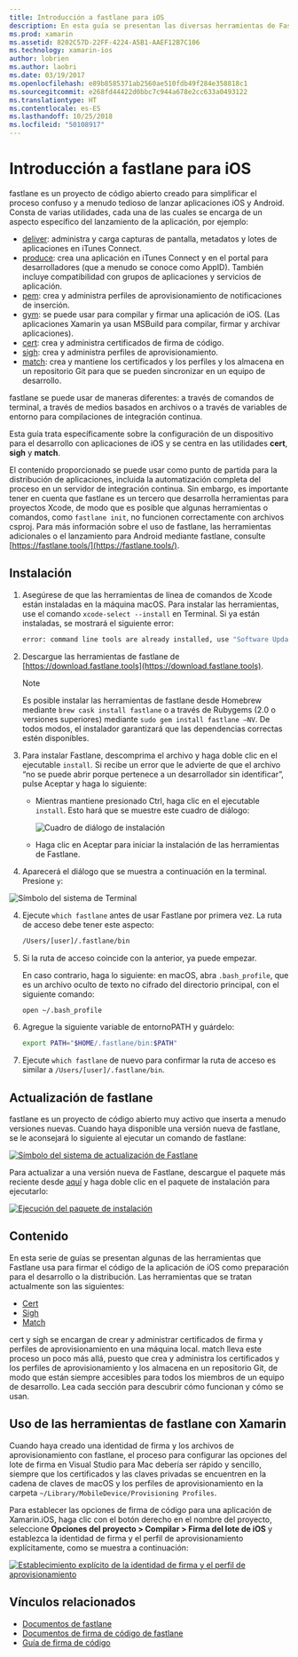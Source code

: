 ```yaml
---
title: Introducción a fastlane para iOS
description: En esta guía se presentan las diversas herramientas de Fastlane que se pueden usar para firmar el código de aplicaciones de iOS. Se describe cómo actualizar, instalar y usar las herramientas de fastlane.
ms.prod: xamarin
ms.assetid: 8202C57D-22FF-4224-A5B1-AAEF12B7C106
ms.technology: xamarin-ios
author: lobrien
ms.author: laobri
ms.date: 03/19/2017
ms.openlocfilehash: e89b8585371ab2560ae510fdb49f284e358818c1
ms.sourcegitcommit: e268fd44422d0bbc7c944a678e2cc633a0493122
ms.translationtype: HT
ms.contentlocale: es-ES
ms.lasthandoff: 10/25/2018
ms.locfileid: "50108917"
---
```

# <a name="introduction-to-fastlane-for-ios"></a>Introducción a fastlane para iOS

fastlane es un proyecto de código abierto creado para simplificar el proceso confuso y a menudo tedioso de lanzar aplicaciones iOS y Android. Consta de varias utilidades, cada una de las cuales se encarga de un aspecto específico del lanzamiento de la aplicación, por ejemplo:

- [deliver](https://github.com/fastlane/fastlane/tree/master/deliver#readme): administra y carga capturas de pantalla, metadatos y lotes de aplicaciones en iTunes Connect.
- [produce](https://github.com/fastlane/fastlane/tree/master/produce#readme): crea una aplicación en iTunes Connect y en el portal para desarrolladores (que a menudo se conoce como AppID). También incluye compatibilidad con grupos de aplicaciones y servicios de aplicación.
- [pem](https://github.com/fastlane/fastlane/tree/master/pem#readme): crea y administra perfiles de aprovisionamiento de notificaciones de inserción.
- [gym](https://github.com/fastlane/fastlane/tree/master/gym#readme): se puede usar para compilar y firmar una aplicación de iOS. (Las aplicaciones Xamarin ya usan MSBuild para compilar, firmar y archivar aplicaciones).
- [cert](https://github.com/fastlane/fastlane/tree/master/cert#readme): crea y administra certificados de firma de código. 
- [sigh](https://github.com/fastlane/fastlane/tree/master/sigh#readme): crea y administra perfiles de aprovisionamiento.
- [match](https://github.com/fastlane/fastlane/tree/master/match#readme): crea y mantiene los certificados y los perfiles y los almacena en un repositorio Git para que se pueden sincronizar en un equipo de desarrollo.

fastlane se puede usar de maneras diferentes: a través de comandos de terminal, a través de medios basados en archivos o a través de variables de entorno para compilaciones de integración continua. 

Esta guía trata específicamente sobre la configuración de un dispositivo para el desarrollo con aplicaciones de iOS y se centra en las utilidades **cert**, **sigh** y **match**. 

El contenido proporcionado se puede usar como punto de partida para la distribución de aplicaciones, incluida la automatización completa del proceso en un servidor de integración continua. Sin embargo, es importante tener en cuenta que fastlane es un tercero que desarrolla herramientas para proyectos Xcode, de modo que es posible que algunas herramientas o comandos, como `fastlane init`, no funcionen correctamente con archivos csproj. Para más información sobre el uso de fastlane, las herramientas adicionales o el lanzamiento para Android mediante fastlane, consulte [https://fastlane.tools/](https://fastlane.tools/).

<a name="Installation" />

## <a name="installation"></a>Instalación

1. Asegúrese de que las herramientas de línea de comandos de Xcode están instaladas en la máquina macOS. Para instalar las herramientas, use el comando `xcode-select --install` en Terminal. Si ya están instaladas, se mostrará el siguiente error:

    ```bash
    error: command line tools are already installed, use "Software Update" to install updates
    ```

2. Descargue las herramientas de fastlane de [https://download.fastlane.tools](https://download.fastlane.tools). 

    > [!NOTE]
    > Es posible instalar las herramientas de fastlane desde Homebrew mediante `brew cask install fastlane` o a través de Rubygems (2.0 o versiones superiores) mediante `sudo gem install fastlane –NV`. De todos modos, el instalador garantizará que las dependencias correctas estén disponibles. 

3. Para instalar Fastlane, descomprima el archivo y haga doble clic en el ejecutable `install`. Si recibe un error que le advierte de que el archivo “no se puede abrir porque pertenece a un desarrollador sin identificar”, pulse Aceptar y haga lo siguiente:
    - Mientras mantiene presionado Ctrl, haga clic en el ejecutable `install`. Esto hará que se muestre este cuadro de diálogo:

      ![](images/fastlane-image12.png "Cuadro de diálogo de instalación")
    
    - Haga clic en Aceptar para iniciar la instalación de las herramientas de Fastlane.

4. Aparecerá el diálogo que se muestra a continuación en la terminal. Presione `y`:

  ![](images/fastlane-image13.png "Símbolo del sistema de Terminal")
 
4. Ejecute `which fastlane` antes de usar Fastlane por primera vez. La ruta de acceso debe tener este aspecto: 

    ```bash
    /Users/[user]/.fastlane/bin
    ```

5. Si la ruta de acceso coincide con la anterior, ya puede empezar.

     En caso contrario, haga lo siguiente: en macOS, abra `.bash_profile`, que es un archivo oculto de texto no cifrado del directorio principal, con el siguiente comando:

    ```bash
    open ~/.bash_profile
    ```

6. Agregue la siguiente variable de entornoPATH y guárdelo: 

    ```bash
    export PATH="$HOME/.fastlane/bin:$PATH"
    ```

7.  Ejecute `which fastlane` de nuevo para confirmar la ruta de acceso es similar a `/Users/[user]/.fastlane/bin`.


## <a name="updating-fastlane"></a>Actualización de fastlane

fastlane es un proyecto de código abierto muy activo que inserta a menudo versiones nuevas. Cuando haya disponible una versión nueva de fastlane, se le aconsejará lo siguiente al ejecutar un comando de fastlane:

[![](images/fastlane-image0.png "Símbolo del sistema de actualización de Fastlane")](images/fastlane-image0.png#lightbox)


Para actualizar a una versión nueva de Fastlane, descargue el paquete más reciente desde [aquí](https://download.fastlane.tools) y haga doble clic en el paquete de instalación para ejecutarlo:

[![](images/fastlane-image0a.png "Ejecución del paquete de instalación")](images/fastlane-image0a.png#lightbox)


## <a name="contents"></a>Contenido

En esta serie de guías se presentan algunas de las herramientas que Fastlane usa para firmar el código de la aplicación de iOS como preparación para el desarrollo o la distribución. Las herramientas que se tratan actualmente son las siguientes:

- [Cert](~/ios/deploy-test/provisioning/fastlane/cert.md)
- [Sigh](~/ios/deploy-test/provisioning/fastlane/sigh.md)
- [Match](~/ios/deploy-test/provisioning/fastlane/match.md)

cert y sigh se encargan de crear y administrar certificados de firma y perfiles de aprovisionamiento en una máquina local. match lleva este proceso un poco más allá, puesto que crea y administra los certificados y los perfiles de aprovisionamiento y los almacena en un repositorio Git, de modo que están siempre accesibles para todos los miembros de un equipo de desarrollo. Lea cada sección para descubrir cómo funcionan y cómo se usan.

## <a name="using-fastlane-tools-with-xamarin"></a>Uso de las herramientas de fastlane con Xamarin

Cuando haya creado una identidad de firma y los archivos de aprovisionamiento con fastlane, el proceso para configurar las opciones del lote de firma en Visual Studio para Mac debería ser rápido y sencillo, siempre que los certificados y las claves privadas se encuentren en la cadena de claves de macOS y los perfiles de aprovisionamiento en la carpeta `~/Library/MobileDevice/Provisioning Profiles`.

Para establecer las opciones de firma de código para una aplicación de Xamarin.iOS, haga clic con el botón derecho en el nombre del proyecto, seleccione **Opciones del proyecto > Compilar > Firma del lote de iOS** y establezca la identidad de firma y el perfil de aprovisionamiento explícitamente, como se muestra a continuación:

[![](images/fastlane-image11.png "Establecimiento explícito de la identidad de firma y el perfil de aprovisionamiento")](images/fastlane-image11.png#lightbox)

## <a name="related-links"></a>Vínculos relacionados

- [Documentos de fastlane](https://fastlane.tools/)
- [Documentos de firma de código de fastlane](https://docs.fastlane.tools/codesigning/getting-started/)
- [Guía de firma de código](https://codesigning.guide/)
